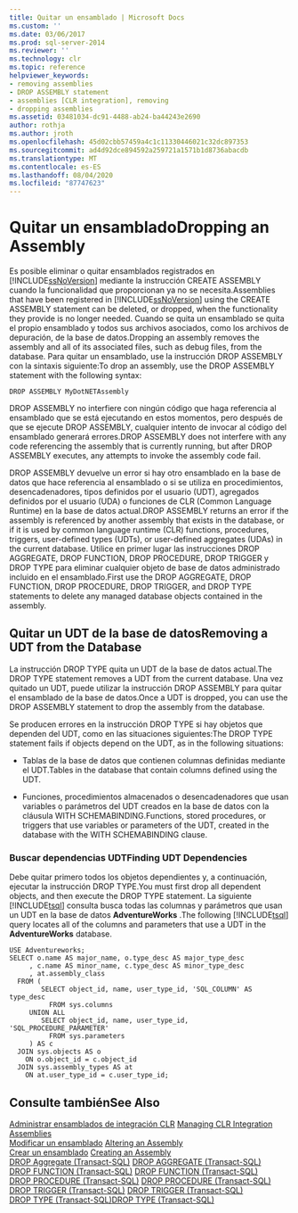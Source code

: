 ```yaml
---
title: Quitar un ensamblado | Microsoft Docs
ms.custom: ''
ms.date: 03/06/2017
ms.prod: sql-server-2014
ms.reviewer: ''
ms.technology: clr
ms.topic: reference
helpviewer_keywords:
- removing assemblies
- DROP ASSEMBLY statement
- assemblies [CLR integration], removing
- dropping assemblies
ms.assetid: 03481034-dc91-4488-ab24-ba44243e2690
author: rothja
ms.author: jroth
ms.openlocfilehash: 45d02cbb57459a4c1c11330446021c32dc897353
ms.sourcegitcommit: ad4d92dce894592a259721a1571b1d8736abacdb
ms.translationtype: MT
ms.contentlocale: es-ES
ms.lasthandoff: 08/04/2020
ms.locfileid: "87747623"
---
```

# <a name="dropping-an-assembly"></a><span data-ttu-id="bf775-102">Quitar un ensamblado</span><span class="sxs-lookup"><span data-stu-id="bf775-102">Dropping an Assembly</span></span>
  <span data-ttu-id="bf775-103">Es posible eliminar o quitar ensamblados registrados en [!INCLUDE[ssNoVersion](../../../includes/ssnoversion-md.md)] mediante la instrucción CREATE ASSEMBLY cuando la funcionalidad que proporcionan ya no se necesita.</span><span class="sxs-lookup"><span data-stu-id="bf775-103">Assemblies that have been registered in [!INCLUDE[ssNoVersion](../../../includes/ssnoversion-md.md)] using the CREATE ASSEMBLY statement can be deleted, or dropped, when the functionality they provide is no longer needed.</span></span> <span data-ttu-id="bf775-104">Cuando se quita un ensamblado se quita el propio ensamblado y todos sus archivos asociados, como los archivos de depuración, de la base de datos.</span><span class="sxs-lookup"><span data-stu-id="bf775-104">Dropping an assembly removes the assembly and all of its associated files, such as debug files, from the database.</span></span> <span data-ttu-id="bf775-105">Para quitar un ensamblado, use la instrucción DROP ASSEMBLY con la sintaxis siguiente:</span><span class="sxs-lookup"><span data-stu-id="bf775-105">To drop an assembly, use the DROP ASSEMBLY statement with the following syntax:</span></span>  
  
```  
DROP ASSEMBLY MyDotNETAssembly  
```  
  
 <span data-ttu-id="bf775-106">DROP ASSEMBLY no interfiere con ningún código que haga referencia al ensamblado que se está ejecutando en estos momentos, pero después de que se ejecute DROP ASSEMBLY, cualquier intento de invocar al código del ensamblado generará errores.</span><span class="sxs-lookup"><span data-stu-id="bf775-106">DROP ASSEMBLY does not interfere with any code referencing the assembly that is currently running, but after DROP ASSEMBLY executes, any attempts to invoke the assembly code fail.</span></span>  
  
 <span data-ttu-id="bf775-107">DROP ASSEMBLY devuelve un error si hay otro ensamblado en la base de datos que hace referencia al ensamblado o si se utiliza en procedimientos, desencadenadores, tipos definidos por el usuario (UDT), agregados definidos por el usuario (UDA) o funciones de CLR (Common Language Runtime) en la base de datos actual.</span><span class="sxs-lookup"><span data-stu-id="bf775-107">DROP ASSEMBLY returns an error if the assembly is referenced by another assembly that exists in the database, or if it is used by common language runtime (CLR) functions, procedures, triggers, user-defined types (UDTs), or user-defined aggregates (UDAs) in the current database.</span></span> <span data-ttu-id="bf775-108">Utilice en primer lugar las instrucciones DROP AGGREGATE, DROP FUNCTION, DROP PROCEDURE, DROP TRIGGER y DROP TYPE para eliminar cualquier objeto de base de datos administrado incluido en el ensamblado.</span><span class="sxs-lookup"><span data-stu-id="bf775-108">First use the DROP AGGREGATE, DROP FUNCTION, DROP PROCEDURE, DROP TRIGGER, and DROP TYPE statements to delete any managed database objects contained in the assembly.</span></span>  
  
## <a name="removing-a-udt-from-the-database"></a><span data-ttu-id="bf775-109">Quitar un UDT de la base de datos</span><span class="sxs-lookup"><span data-stu-id="bf775-109">Removing a UDT from the Database</span></span>  
 <span data-ttu-id="bf775-110">La instrucción DROP TYPE quita un UDT de la base de datos actual.</span><span class="sxs-lookup"><span data-stu-id="bf775-110">The DROP TYPE statement removes a UDT from the current database.</span></span> <span data-ttu-id="bf775-111">Una vez quitado un UDT, puede utilizar la instrucción DROP ASSEMBLY para quitar el ensamblado de la base de datos.</span><span class="sxs-lookup"><span data-stu-id="bf775-111">Once a UDT is dropped, you can use the DROP ASSEMBLY statement to drop the assembly from the database.</span></span>  
  
 <span data-ttu-id="bf775-112">Se producen errores en la instrucción DROP TYPE si hay objetos que dependen del UDT, como en las situaciones siguientes:</span><span class="sxs-lookup"><span data-stu-id="bf775-112">The DROP TYPE statement fails if objects depend on the UDT, as in the following situations:</span></span>  
  
-   <span data-ttu-id="bf775-113">Tablas de la base de datos que contienen columnas definidas mediante el UDT.</span><span class="sxs-lookup"><span data-stu-id="bf775-113">Tables in the database that contain columns defined using the UDT.</span></span>  
  
-   <span data-ttu-id="bf775-114">Funciones, procedimientos almacenados o desencadenadores que usan variables o parámetros del UDT creados en la base de datos con la cláusula WITH SCHEMABINDING.</span><span class="sxs-lookup"><span data-stu-id="bf775-114">Functions, stored procedures, or triggers that use variables or parameters of the UDT, created in the database with the WITH SCHEMABINDING clause.</span></span>  
  
### <a name="finding-udt-dependencies"></a><span data-ttu-id="bf775-115">Buscar dependencias UDT</span><span class="sxs-lookup"><span data-stu-id="bf775-115">Finding UDT Dependencies</span></span>  
 <span data-ttu-id="bf775-116">Debe quitar primero todos los objetos dependientes y, a continuación, ejecutar la instrucción DROP TYPE.</span><span class="sxs-lookup"><span data-stu-id="bf775-116">You must first drop all dependent objects, and then execute the DROP TYPE statement.</span></span> <span data-ttu-id="bf775-117">La siguiente [!INCLUDE[tsql](../../../includes/tsql-md.md)] consulta busca todas las columnas y parámetros que usan un UDT en la base de datos **AdventureWorks** .</span><span class="sxs-lookup"><span data-stu-id="bf775-117">The following [!INCLUDE[tsql](../../../includes/tsql-md.md)] query locates all of the columns and parameters that use a UDT in the **AdventureWorks** database.</span></span>  
  
```  
USE Adventureworks;  
SELECT o.name AS major_name, o.type_desc AS major_type_desc  
     , c.name AS minor_name, c.type_desc AS minor_type_desc  
     , at.assembly_class  
  FROM (  
        SELECT object_id, name, user_type_id, 'SQL_COLUMN' AS type_desc  
          FROM sys.columns  
     UNION ALL  
        SELECT object_id, name, user_type_id, 'SQL_PROCEDURE_PARAMETER'  
          FROM sys.parameters  
     ) AS c  
  JOIN sys.objects AS o  
    ON o.object_id = c.object_id  
  JOIN sys.assembly_types AS at  
    ON at.user_type_id = c.user_type_id;   
```  
  
## <a name="see-also"></a><span data-ttu-id="bf775-118">Consulte también</span><span class="sxs-lookup"><span data-stu-id="bf775-118">See Also</span></span>  
 <span data-ttu-id="bf775-119">[Administrar ensamblados de integración CLR](managing-clr-integration-assemblies.md) </span><span class="sxs-lookup"><span data-stu-id="bf775-119">[Managing CLR Integration Assemblies](managing-clr-integration-assemblies.md) </span></span>  
 <span data-ttu-id="bf775-120">[Modificar un ensamblado](altering-an-assembly.md) </span><span class="sxs-lookup"><span data-stu-id="bf775-120">[Altering an Assembly](altering-an-assembly.md) </span></span>  
 <span data-ttu-id="bf775-121">[Crear un ensamblado](creating-an-assembly.md) </span><span class="sxs-lookup"><span data-stu-id="bf775-121">[Creating an Assembly](creating-an-assembly.md) </span></span>  
 <span data-ttu-id="bf775-122">[DROP Aggregate &#40;Transact-SQL&#41;](/sql/t-sql/statements/drop-aggregate-transact-sql) </span><span class="sxs-lookup"><span data-stu-id="bf775-122">[DROP AGGREGATE &#40;Transact-SQL&#41;](/sql/t-sql/statements/drop-aggregate-transact-sql) </span></span>  
 <span data-ttu-id="bf775-123">[DROP FUNCTION &#40;Transact-SQL&#41;](/sql/t-sql/statements/drop-function-transact-sql) </span><span class="sxs-lookup"><span data-stu-id="bf775-123">[DROP FUNCTION &#40;Transact-SQL&#41;](/sql/t-sql/statements/drop-function-transact-sql) </span></span>  
 <span data-ttu-id="bf775-124">[DROP PROCEDURE &#40;Transact-SQL&#41;](/sql/t-sql/statements/drop-procedure-transact-sql) </span><span class="sxs-lookup"><span data-stu-id="bf775-124">[DROP PROCEDURE &#40;Transact-SQL&#41;](/sql/t-sql/statements/drop-procedure-transact-sql) </span></span>  
 <span data-ttu-id="bf775-125">[DROP TRIGGER &#40;Transact-SQL&#41;](/sql/t-sql/statements/drop-trigger-transact-sql) </span><span class="sxs-lookup"><span data-stu-id="bf775-125">[DROP TRIGGER &#40;Transact-SQL&#41;](/sql/t-sql/statements/drop-trigger-transact-sql) </span></span>  
 [<span data-ttu-id="bf775-126">DROP TYPE &#40;Transact-SQL&#41;</span><span class="sxs-lookup"><span data-stu-id="bf775-126">DROP TYPE &#40;Transact-SQL&#41;</span></span>](/sql/t-sql/statements/drop-type-transact-sql)  
  
  
